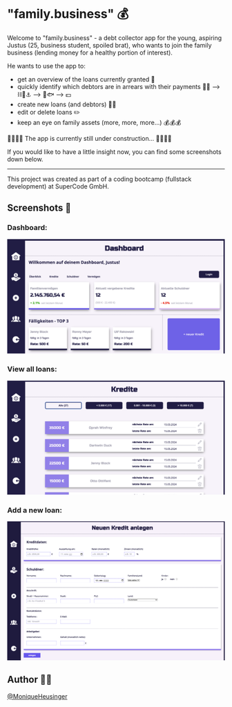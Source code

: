 # "family.business" 💰

Welcome to "family.business" - a debt collector app for the young, aspiring Justus (25, business student, spoiled brat), who wants to join the family business (lending money for a healthy portion of interest).

He wants to use the app to:

- get an overview of the loans currently granted 🏦
- quickly identify which debtors are in arrears with their payments 🧑‍🦱 --> ⛓️🧱⚓️ --> 🌊🐟 --> 💵
- create new loans (and debtors) 🙆💸
- edit or delete loans ✏️
- keep an eye on family assets (more, more, more...) 💰💰💰

🚧🚧🚧🚧 The app is currently still under construction... 🚧🚧🚧🚧

If you would like to have a little insight now, you can find some screenshots down below.

---

This project was created as part of a coding bootcamp (fullstack development) at SuperCode GmbH.

## Screenshots 📸

### Dashboard:

![Screenshot family.business dashboard](./frontend/src/assets/img/screenshots/dashboard-screenshot.png)

### View all loans:

![Screenshot family.business dashboard](./frontend/src/assets/img/screenshots/loans-screenshot.png)

### Add a new loan:

![Screenshot family.business dashboard](./frontend/src/assets/img/screenshots/addnewloan-screenshot.png)

## Author 👩‍💻

[@MoniqueHeusinger](https://github.com/MoniqueHeusinger)
